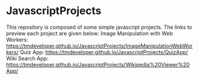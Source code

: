 # JavascriptProjects
This repository is composed of some simple javascript projects.
The links to preview each project are given below:
Image Manipulation with Web Workers: https://tmdeveloper.github.io/JavascriptProjects/ImageManipulationWebWorkers/
Quiz App: https://tmdeveloper.github.io/JavascriptProjects/QuizApp/
Wiki Search App: https://tmdeveloper.github.io/JavascriptProjects/Wikipedia%20Viewer%20App/

